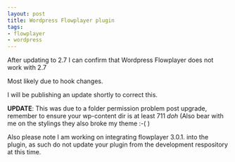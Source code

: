 ```yaml
--- 
layout: post
title: Wordpress Flowplayer plugin
tags: 
- flowplayer
- wordpress
---
```

After updating to 2.7 I can confirm that Wordpress Flowplayer does not work with 2.7

Most likely due to hook changes.

I will be publishing an update shortly to correct this.

<strong>
</strong>

<strong>UPDATE</strong>: This was due to a folder permission problem post upgrade, remember to ensure your wp-content dir is at least 711 *doh* (Also bear with me on the stylings they also broke my theme :-( )

Also please note I am working on integrating flowplayer 3.0.1. into the plugin, as such do not update your plugin from the development respository at this time.
